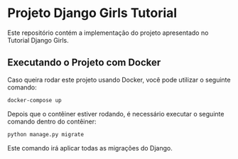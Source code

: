 # Projeto Django Girls Tutorial

Este repositório contém a implementação do projeto apresentado no Tutorial Django Girls.

## Executando o Projeto com Docker

Caso queira rodar este projeto usando Docker, você pode utilizar o seguinte comando:

```bash
docker-compose up
```
Depois que o contêiner estiver rodando, é necessário executar o seguinte comando dentro do contêiner:
```bash
python manage.py migrate
```
Este comando irá aplicar todas as migrações do Django.
